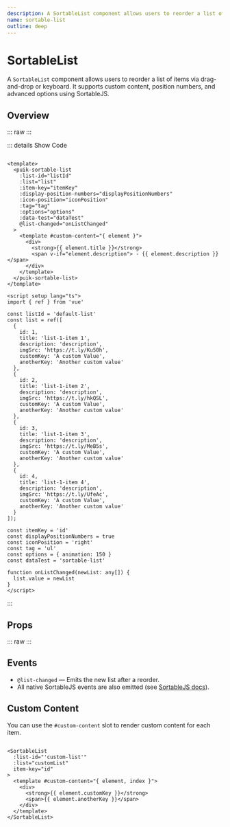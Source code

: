 ```yaml
---
description: A SortableList component allows users to reorder a list of items via drag-and-drop or keyboard. It supports custom content, position numbers, and advanced options using SortableJS.
name: sortable-list
outline: deep
---
```


<script setup>
import SortableList from '@vitepress/components/SortableList.vue';
import DataAttributes from '@vitepress/utilities/DataAttributes.vue';
import ComponentOverview from '@vitepress/utilities/ComponentOverview.vue';

const sortable_list_attributes = [
  {
    prop: 'listId',
    type: 'string',
    default: undefined,
    description: 'Identifier of the sortable list'
  },
  {
    prop: 'list',
    type: 'any[]',
    default: undefined,
    control: 'array',
    description: 'List of items to display and reorder'
  },
  {
    prop: 'itemKey',
    type: 'string | function',
    default: undefined,
    description: 'Key or function to uniquely identify each item'
  },
  {
    prop: 'displayPositionNumbers',
    type: 'boolean',
    default: true,
    description: 'Displays position numbers for each item'
  },
  {
    prop: 'iconPosition',
    type: 'PuikSortableListIconPosition',
    default: 'right',
    description: 'Position of the drag icon (left or right)'
  },
  {
    prop: 'tag',
    type: 'PuikSortableListTag',
    default: 'ul',
    description: 'HTML tag for the list container'
  },
  {
    prop: 'options',
    type: 'object',
    default: '{ animation: 150 }',
    description: 'Options for SortableJS (see https://github.com/SortableJS/Sortable#options)'
  },
  {
    prop: 'dataTest',
    type: 'string',
    default: undefined,
    description: 'Sets the data-test attribute on the sortable list'
  }
];
</script>

# SortableList

A `SortableList` component allows users to reorder a list of items via drag-and-drop or keyboard. It supports custom content, position numbers, and advanced options using SortableJS.

## Overview

::: raw
<ComponentOverview>
  <SortableList />
</ComponentOverview>
:::

::: details Show Code

```vue

<template>
  <puik-sortable-list
    :list-id="listId"
    :list="list"
    :item-key="itemKey"
    :display-position-numbers="displayPositionNumbers"
    :icon-position="iconPosition"
    :tag="tag"
    :options="options"
    :data-test="dataTest"
    @list-changed="onListChanged"
  >
    <template #custom-content="{ element }">
      <div>
        <strong>{{ element.title }}</strong>
        <span v-if="element.description"> - {{ element.description }}</span>
      </div>
    </template>
  </puik-sortable-list>
</template>

<script setup lang="ts">
import { ref } from 'vue'

const listId = 'default-list'
const list = ref([
  {
    id: 1,
    title: 'list-1-item 1',
    description: 'description',
    imgSrc: 'https://t.ly/Ku50h',
    customKey: 'A custom Value',
    anotherKey: 'Another custom value'
  },
  {
    id: 2,
    title: 'list-1-item 2',
    description: 'description',
    imgSrc: 'https://t.ly/hkQSL',
    customKey: 'A custom Value',
    anotherKey: 'Another custom value'
  },
  {
    id: 3,
    title: 'list-1-item 3',
    description: 'description',
    imgSrc: 'https://t.ly/MeB5s',
    customKey: 'A custom Value',
    anotherKey: 'Another custom value'
  },
  {
    id: 4,
    title: 'list-1-item 4',
    description: 'description',
    imgSrc: 'https://t.ly/UfeAc',
    customKey: 'A custom Value',
    anotherKey: 'Another custom value'
  }
]);

const itemKey = 'id'
const displayPositionNumbers = true
const iconPosition = 'right'
const tag = 'ul'
const options = { animation: 150 }
const dataTest = 'sortable-list'

function onListChanged(newList: any[]) {
  list.value = newList
}
</script>

```

:::

## Props

::: raw
<DataAttributes :attributes="sortable_list_attributes" />
:::

## Events

- `@list-changed` — Emits the new list after a reorder.
- All native SortableJS events are also emitted (see [SortableJS docs](https://github.com/SortableJS/Sortable#events)).

## Custom Content

You can use the `#custom-content` slot to render custom content for each item.

```vue

<SortableList
  :list-id="'custom-list'"
  :list="customList"
  item-key="id"
>
  <template #custom-content="{ element, index }">
    <div>
      <strong>{{ element.customKey }}</strong>
      <span>{{ element.anotherKey }}</span>
    </div>
  </template>
</SortableList>

```
